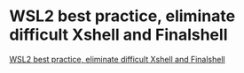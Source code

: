 # WSL2 best practice, eliminate difficult Xshell and Finalshell
[WSL2 best practice, eliminate difficult Xshell and Finalshell](https://aiwithcloud.com/2022/09/16/wsl2_best_practice_eliminate_difficult_xshell_and_finalshell/)
